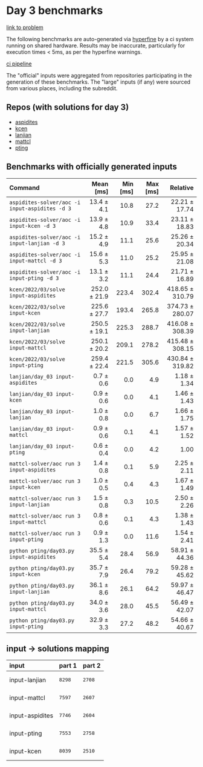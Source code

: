 # Day 3 benchmarks

[link to problem](http://adventofcode.com/2022/day/3)

The following benchmarks are auto-generated via [hyperfine](https://github.com/sharkdp/hyperfine) by a ci system running on shared hardware. Results may be inaccurate, particularly for execution times < 5ms, as per the hyperfine warnings.

[ci pipeline](http://ci.papercode.net:8080/teams/aoc2022/pipelines/aoc-compare-2022)

The "official" inputs were aggregated from repositories participating in the generation of these benchmarks. The "large" inputs (if any) were sourced from various places, including the subreddit.

## Repos (with solutions for day 3)


- [aspidites](https://github.com/aspidites/aoc2022)
- [kcen](https://github.com/kcen/AdventOfCode)
- [lanjian](https://github.com/LanJian/aoc-2022)
- [mattcl](https://github.com/mattcl/aoc2022)
- [pting](https://github.com/pting/aoc2022)

## Benchmarks with officially generated inputs
| Command | Mean [ms] | Min [ms] | Max [ms] | Relative |
|:---|---:|---:|---:|---:|
| `aspidites-solver/aoc -i input-aspidites -d 3` | 13.4 ± 4.1 | 10.8 | 27.2 | 22.21 ± 17.74 |
| `aspidites-solver/aoc -i input-kcen -d 3` | 13.9 ± 4.8 | 10.9 | 33.4 | 23.11 ± 18.83 |
| `aspidites-solver/aoc -i input-lanjian -d 3` | 15.2 ± 4.9 | 11.1 | 25.6 | 25.26 ± 20.34 |
| `aspidites-solver/aoc -i input-mattcl -d 3` | 15.6 ± 5.3 | 11.0 | 25.2 | 25.95 ± 21.08 |
| `aspidites-solver/aoc -i input-pting -d 3` | 13.1 ± 3.2 | 11.1 | 24.4 | 21.71 ± 16.89 |
| `kcen/2022/03/solve input-aspidites` | 252.0 ± 21.9 | 223.4 | 302.4 | 418.65 ± 310.79 |
| `kcen/2022/03/solve input-kcen` | 225.6 ± 27.7 | 193.4 | 265.8 | 374.73 ± 280.07 |
| `kcen/2022/03/solve input-lanjian` | 250.5 ± 19.1 | 225.3 | 288.7 | 416.08 ± 308.39 |
| `kcen/2022/03/solve input-mattcl` | 250.1 ± 20.2 | 209.1 | 278.2 | 415.48 ± 308.15 |
| `kcen/2022/03/solve input-pting` | 259.4 ± 22.4 | 221.5 | 305.6 | 430.84 ± 319.82 |
| `lanjian/day_03 input-aspidites` | 0.7 ± 0.6 | 0.0 | 4.9 | 1.18 ± 1.34 |
| `lanjian/day_03 input-kcen` | 0.9 ± 0.6 | 0.0 | 4.1 | 1.46 ± 1.43 |
| `lanjian/day_03 input-lanjian` | 1.0 ± 0.8 | 0.0 | 6.7 | 1.66 ± 1.75 |
| `lanjian/day_03 input-mattcl` | 0.9 ± 0.6 | 0.1 | 4.1 | 1.57 ± 1.52 |
| `lanjian/day_03 input-pting` | 0.6 ± 0.4 | 0.0 | 4.2 | 1.00 |
| `mattcl-solver/aoc run 3 input-aspidites` | 1.4 ± 0.8 | 0.1 | 5.9 | 2.25 ± 2.11 |
| `mattcl-solver/aoc run 3 input-kcen` | 1.0 ± 0.5 | 0.4 | 4.3 | 1.67 ± 1.49 |
| `mattcl-solver/aoc run 3 input-lanjian` | 1.5 ± 0.8 | 0.3 | 10.5 | 2.50 ± 2.26 |
| `mattcl-solver/aoc run 3 input-mattcl` | 0.8 ± 0.6 | 0.1 | 4.3 | 1.38 ± 1.43 |
| `mattcl-solver/aoc run 3 input-pting` | 0.9 ± 1.3 | 0.0 | 11.6 | 1.54 ± 2.41 |
| `python pting/day03.py input-aspidites` | 35.5 ± 5.4 | 28.4 | 56.9 | 58.91 ± 44.36 |
| `python pting/day03.py input-kcen` | 35.7 ± 7.9 | 26.4 | 79.2 | 59.28 ± 45.62 |
| `python pting/day03.py input-lanjian` | 36.1 ± 8.6 | 26.1 | 64.2 | 59.97 ± 46.47 |
| `python pting/day03.py input-mattcl` | 34.0 ± 3.6 | 28.0 | 45.5 | 56.49 ± 42.07 |
| `python pting/day03.py input-pting` | 32.9 ± 3.3 | 27.2 | 48.2 | 54.66 ± 40.67 |

## input -> solutions mapping
|input|part 1|part 2|
|:---|:---|:---|
|input-lanjian|<pre>8298</pre>|<pre>2708</pre>|
|input-mattcl|<pre>7597</pre>|<pre>2607</pre>|
|input-aspidites|<pre>7746</pre>|<pre>2604</pre>|
|input-pting|<pre>7553</pre>|<pre>2758</pre>|
|input-kcen|<pre>8039</pre>|<pre>2510</pre>|
